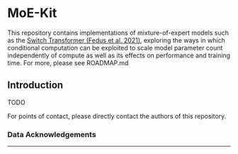 # MoE-Kit

This repository contains implementations of mixture-of-expert models such as the [Switch Transformer (Fedus et al. 2021)](https://arxiv.org/abs/2101.03961), exploring the ways in which conditional computation can be exploited to scale model parameter count independently of compute as well as its effects on performance and training time. For more, please see ROADMAP.md

## Introduction

TODO

For points of contact, please directly contact the authors of this repository.

### Data Acknowledgements

---
